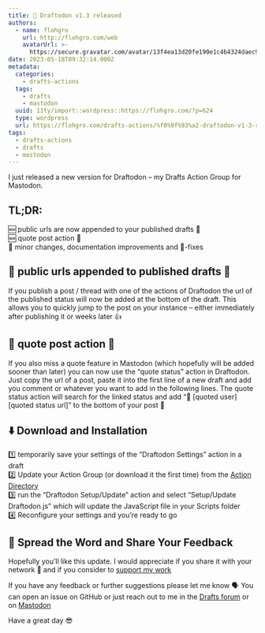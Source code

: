 ```yaml
---
title: 📢 Draftodon v1.3 released
authors:
  - name: flohgro
    url: http://flohgro.com/web
    avatarUrl: >-
      https://secure.gravatar.com/avatar/13f4ea13d20fe190e1c4b4324daec918?s=96&d=mm&r=g
date: 2023-05-18T09:32:14.000Z
metadata:
  categories:
    - drafts-actions
  tags:
    - drafts
    - mastodon
  uuid: 11ty/import::wordpress::https://flohgro.com/?p=624
  type: wordpress
  url: https://flohgro.com/drafts-actions/%f0%9f%93%a2-draftodon-v1-3-released/
tags:
  - drafts-actions
  - drafts
  - mastodon
---
```

I just released a new version for Draftodon – my Drafts Action Group for Mastodon.

## TL;DR:

🆕 public urls are now appended to your published drafts 🔗  
🆕 quote post action 💬  
🤏 minor changes, documentation improvements and 🐛-fixes

## 🔗 public urls appended to published drafts 🔗

If you publish a post / thread with one of the actions of Draftodon the url of the published status will now be added at the bottom of the draft. This allows you to quickly jump to the post on your instance – either immediately after publishing it or weeks later 👍

## 💬 quote post action 💬

If you also miss a quote feature in Mastodon (which hopefully will be added sooner than later) you can now use the “quote status” action in Draftodon.  
Just copy the url of a post, paste it into the first line of a new draft and add you comment or whatever you want to add in the following lines. The quote status action will search for the linked status and add “💬 \[quoted user\] \[quoted status url\]” to the bottom of your post 💪

## ⬇️ Download and Installation

1️⃣ temporarily save your settings of the “Draftodon Settings” action in a draft  
2️⃣ Update your Action Group (or download it the first time) from the [Action Directory](https://directory.getdrafts.com/g/2GL)  
3️⃣ run the “Draftodon Setup/Update” action and select “Setup/Update Draftodon.js” which will update the JavaScript file in your Scripts folder  
4️⃣ Reconfigure your settings and you’re ready to go

## 📣 Spread the Word and Share Your Feedback

Hopefully you’ll like this update. I would appreciate if you share it with your network 🚀 and if you consider to [support my work](https://flohgro.com/donate)

If you have any feedback or further suggestions please let me know 🗣️ You can open an issue on GitHub or just reach out to me in the [Drafts forum](https://forums.getdrafts.com/t/draftodon-a-drafts-action-group-for-mastodon/13962) or on [Mastodon](https://social.lol/@flohgro/110389379799734809)

Have a great day 😎